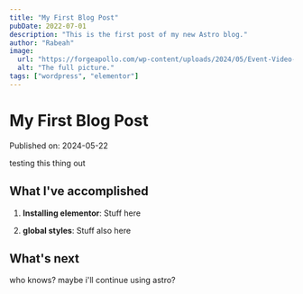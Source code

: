 ```yaml
---
title: "My First Blog Post"
pubDate: 2022-07-01
description: "This is the first post of my new Astro blog."
author: "Rabeah"
image:
  url: "https://forgeapollo.com/wp-content/uploads/2024/05/Event-Video-Production-1536x864.png"
  alt: "The full picture."
tags: ["wordpress", "elementor"]
---
```


# My First Blog Post

Published on: 2024-05-22

testing this thing out

## What I've accomplished

1. **Installing elementor**: Stuff here

2. **global styles**: Stuff also here

## What's next

who knows? maybe i'll continue using astro?
